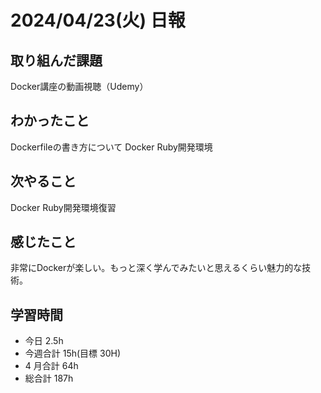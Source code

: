 # 2024/04/23(火) 日報

## 取り組んだ課題
Docker講座の動画視聴（Udemy）

## わかったこと
Dockerfileの書き方について
Docker Ruby開発環境

## 次やること
Docker Ruby開発環境復習

## 感じたこと
非常にDockerが楽しい。もっと深く学んでみたいと思えるくらい魅力的な技術。


## 学習時間

- 今日 2.5h
- 今週合計 15h(目標 30H)
- 4 月合計 64h
- 総合計 187h
